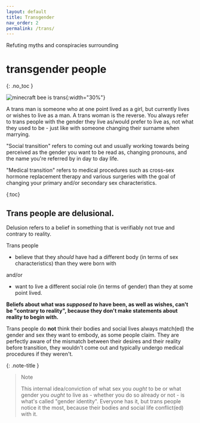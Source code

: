 ```yaml
---
layout: default
title: Transgender
nav_order: 2
permalink: /trans/
---
```


Refuting myths and conspiracies surrounding
# transgender people
{: .no_toc }

![minecraft bee is trans](https://opossum3.github.io/lgbt/images/transbee.png "Like bees, trans people are valuable members of our ecosystem that are feared needlessley. They usually aren't aggressive and only attack if you bother them first, but when they do, they are willing to fight to their death to protect themelves and those like them from your slander."){:width="30%"}

A trans man is someone who at one point lived as a girl, but currently lives or wishes to live as a man. A trans woman is the reverse. You always refer to trans people with the gender they live as/would prefer to live as, not what they used to be - just like with someone changing their surname when marrying.

"Social transition" refers to coming out and usually working towards being perceived as the gender you want to be read as, changing pronouns, and the name you're referred by in day to day life.

"Medical transition" refers to medical procedures such as cross-sex hormone replacement therapy and various surgeries with the goal of changing your primary and/or secondary sex characteristics.

{:toc} 

## Trans people are delusional.
Delusion refers to a belief in something that is verifiably not true and contrary to reality.

Trans people
- believe that they _should_ have had a different body (in terms of sex characteristics) than they were born with

and/or 
- want to live a different social role (in terms of gender) than they at some point lived.

**Beliefs about what was _supposed to_ have been, as well as wishes, can't be "contrary to reality", because they don't make statements about reality to begin with.**

Trans people do **not** think their bodies and social lives always match(ed) the gender and sex they want to embody, as some people claim. They are perfectly aware of the mismatch between their desires and their reality before transition, they wouldn't come out and typically undergo medical procedures if they weren't.

{: .note-title }
> Note
> 
> This internal idea/conviction of what sex you _ought_ to be or what gender you _ought_ to live as - whether you do so already or not - is what's called "gender identity". Everyone has it, but trans people notice it the most, because their bodies and social life conflict(ed) with it.

